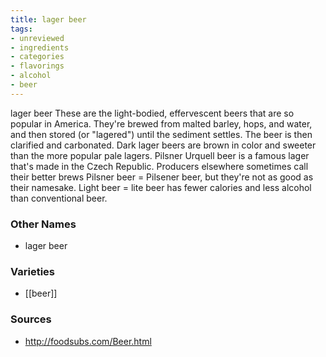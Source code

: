 ```yaml
---
title: lager beer
tags:
- unreviewed
- ingredients
- categories
- flavorings
- alcohol
- beer
---
```

lager beer These are the light-bodied, effervescent beers that are so popular in America. They're brewed from malted barley, hops, and water, and then stored (or "lagered") until the sediment settles. The beer is then clarified and carbonated. Dark lager beers are brown in color and sweeter than the more popular pale lagers. Pilsner Urquell beer is a famous lager that's made in the Czech Republic. Producers elsewhere sometimes call their better brews Pilsner beer = Pilsener beer, but they're not as good as their namesake. Light beer = lite beer has fewer calories and less alcohol than conventional beer.

### Other Names

* lager beer

### Varieties

* [[beer]]

### Sources
* http://foodsubs.com/Beer.html

